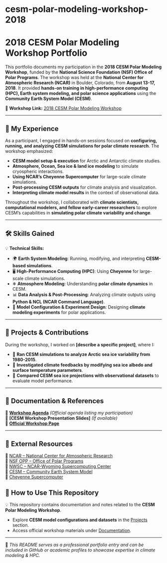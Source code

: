 # cesm-polar-modeling-workshop-2018

# 2018 CESM Polar Modeling Workshop Portfolio

This portfolio documents my participation in the **2018 CESM Polar Modeling Workshop**, funded by the **National Science Foundation (NSF) Office of Polar Programs**. The workshop was held at the **National Center for Atmospheric Research (NCAR)** in Boulder, Colorado, from **August 13-17, 2018**. It provided **hands-on training in high-performance computing (HPC), Earth system modeling, and polar science applications** using the **Community Earth System Model (CESM)**.

📌 **Workshop Link:** [2018 CESM Polar Modeling Workshop](https://www2.cesm.ucar.edu/events/workshops/2018PMWS/)  

---

## 📌 My Experience

As a participant, I engaged in hands-on sessions focused on **configuring, running, and analyzing CESM simulations for polar climate research**. The workshop emphasized:

- **CESM model setup & execution** for Arctic and Antarctic climate studies.
- **Atmosphere, Ocean, Sea ice & land ice modeling** to simulate cryospheric interactions.
- **Using NCAR’s Cheyenne Supercomputer** for large-scale climate simulations.
- **Post-processing CESM outputs** for climate analysis and visualization.
- **Interpreting climate model results** in the context of observational data.

Throughout the workshop, I collaborated with **climate scientists, computational modelers, and fellow early-career researchers** to explore CESM’s capabilities in **simulating polar climate variability and change**.

---

## 🛠 Skills Gained

💡 **Technical Skills:**
- 🌍 **Earth System Modeling**: Running, modifying, and interpreting **CESM-based simulations**.
- 🖥 **High-Performance Computing (HPC)**: Using **Cheyenne** for large-scale climate simulations.
- ❄ **Atmosphere Modeling**: Understanding **polar climate dynamics** in CESM.
- 📊 **Data Analysis & Post-Processing**: Analyzing climate outputs using **Python & NCL (NCAR Command Language)**.
- 🔧 **Model Configuration & Experiment Design**: Designing **climate modeling experiments** for polar applications.

---

## 📂 Projects & Contributions

During the workshop, I worked on **[describe a specific project]**, where I:
- 📌 **Ran CESM simulations to analyze Arctic sea ice variability from 1980-2015**.
- 📌 **Investigated climate feedbacks by modifying sea ice albedo and surface temperature parameters**.
- 📌 **Compared CESM sea ice projections with observational datasets** to evaluate model performance.

---

## 📜 Documentation & References

📑 **[Workshop Agenda](Documentation/workshop_agenda.pdf)** *(Official agenda listing my participation)*  
📑 **[CESM Workshop Presentation Slides]** *(If available)*  
📑 **[Official Workshop Page](https://www2.cesm.ucar.edu/events/workshops/2018PMWS/)**  

---

## 🔗 External Resources

🔹 [NCAR – National Center for Atmospheric Research](https://www.ucar.edu/)  
🔹 [NSF OPP – Office of Polar Programs](https://www.nsf.gov/div/index.jsp?div=OPP)  
🔹 [NWSC – NCAR-Wyoming Supercomputing Center](https://www.cisl.ucar.edu/ncar-wyoming-supercomputing-center)  
🔹 [CESM – Community Earth System Model](https://www.cesm.ucar.edu/)  
🔹 [Cheyenne Supercomputer](https://www.cisl.ucar.edu/ncar-supercomputing-history/cheyenne)  


## 📖 How to Use This Repository
💡 This repository contains documentation and notes related to the **CESM Polar Modeling Workshop**.  
- Explore **CESM model configurations and datasets** in the [Projects](#-projects--contributions) section.  
- Access official workshop materials under [Documentation](#-documentation--references).  

---

🚀 *This README serves as a professional portfolio entry and can be included in GitHub or academic profiles to showcase expertise in climate modeling & HPC.*  
